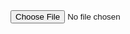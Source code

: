 <html>
<head>
<style>
td { width:100px; border:1px solid black; }
</style>
<script>
function doit1() {
var file = document.getElementById('fileid').files[0]; // selected file
  // you can't hard code the file -- user has to select it.
  var reader = new FileReader(); // new in HTML5
  reader.onload = function(e) { // this is the async function
    var elt = document.getElementById("tbldiv"); // table in this div
    var tblstr = "<table>"; // need to build whole table in string
    var recs = reader.result.split("\n"); // break file into records
    for (var irec=0; irec<recs.length; irec+=1) {
      var fields = recs[irec].split(","); // break record into fields
      tblstr += "<tr><td>" + fields[0] + "</td><td>" + fields[1] + "</td></tr>";
    }
    elt.innerHTML = tblstr + "</table>";
  } 
  reader.readAsText(file); // readAsText
}
</script>
</head>
<body>
<input type="file" id="fileid" onchange="doit1();" />
<div id="tbldiv">
</div>
</body>
</html>